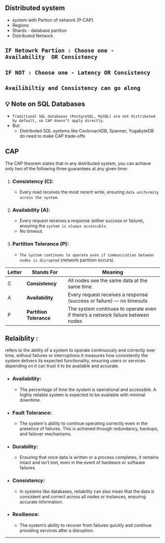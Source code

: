 ## Distributed system 
- system with Partion of network  [P-CAP]
- Regions
- Shards - database partiton
- Distributed Network

## `IF Netowrk Partion : Choose one -  Availability  OR Consistency`
## `IF NOT : Choose one - Latency OR Consistency`
## `Availibiltiy and Consistency can go along`


## 💡 Note on SQL Databases
- `Traditional SQL databases (PostgreSQL, MySQL) are not distributed by default, so CAP doesn’t apply directly.`
- But:
   - Distributed SQL systems like CockroachDB, Spanner, YugabyteDB do need to make CAP trade-offs
## CAP
The CAP theorem states that in any distributed system, you can achieve only two of the following three guarantees at any given time:

1. ### Consistency (C): 
    - Every read receives the most recent write, ensuring `data uniformity across the system`.
2. ### Availability (A): 
    - Every request receives a response (either success or failure), ensuring the `system is always accessible`. 
    - No timeout.
3. ### Partition Tolerance (P): 
    - `The system continues to operate even if communication between nodes is disrupted` (network partition occurs).

| Letter | Stands For              | Meaning                                                                         |
| ------ | ----------------------- | ------------------------------------------------------------------------------- |
| C      | **Consistency**         | All nodes see the same data at the same time                                    |
| A      | **Availability**        | Every request receives a response (success or failure) — no timeouts            |
| P      | **Partition Tolerance** | The system continues to operate even if there’s a network failure between nodes |


## Relaiblity :
refers to the ability of a system to operate continuously and correctly over time, without failures or interruptions
It measures how consistently the system delivers its expected functionality, ensuring users or services depending on it can trust it to be available and accurate.

  - ### Availability: 
    - The percentage of time the system is operational and accessible. A highly reliable system is expected to be available with minimal downtime.

 - ### Fault Tolerance: 
    - The system's ability to continue operating correctly even in the presence of failures. This is achieved through redundancy, backups, and failover mechanisms.

- ### Durability: 
   - Ensuring that once data is written or a process completes, it remains intact and isn’t lost, even in the event of hardware or software failures.

- ### Consistency: 
   - In systems like databases, reliability can also mean that the data is consistent and correct across all nodes or instances, ensuring accurate information.

- ### Resilience: 
  - The system’s ability to recover from failures quickly and continue providing services after a disruption.
-----
